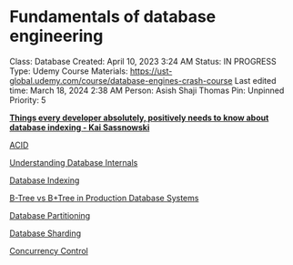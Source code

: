 # Fundamentals of database engineering

Class: Database
Created: April 10, 2023 3:24 AM
Status: IN PROGRESS
Type: Udemy Course
Materials: https://ust-global.udemy.com/course/database-engines-crash-course
Last edited time: March 18, 2024 2:38 AM
Person: Asish Shaji Thomas
Pin: Unpinned
Priority: 5

[**Things every developer absolutely, positively needs to know about database indexing - Kai Sassnowski**](Fundamentals%20of%20database%20engineering%203567e651e39c4f51a931697292608bc8/Things%20every%20developer%20absolutely,%20positively%20need%20dcb20e32fa4040c7b67b873b5fd3cd7b.md)

[ACID](Fundamentals%20of%20database%20engineering%203567e651e39c4f51a931697292608bc8/ACID%20aabd352e2e354da1839b540dc978ae49.md)

[Understanding Database Internals](Fundamentals%20of%20database%20engineering%203567e651e39c4f51a931697292608bc8/Understanding%20Database%20Internals%206ae0efa163f943508474716cdf51454f.md)

[Database Indexing](Fundamentals%20of%20database%20engineering%203567e651e39c4f51a931697292608bc8/Database%20Indexing%20653974fa678c478dabfe24cb59a6b509.csv)

[B-Tree vs B+Tree in Production Database Systems](Fundamentals%20of%20database%20engineering%203567e651e39c4f51a931697292608bc8/B-Tree%20vs%20B+Tree%20in%20Production%20Database%20Systems%2084f3335c5cea40e49fa5dc70c97dabbc.md)

[Database Partitioning](Fundamentals%20of%20database%20engineering%203567e651e39c4f51a931697292608bc8/Database%20Partitioning%207e027e521e2f45c5995425410bbf65b9.md)

[Database Sharding](Fundamentals%20of%20database%20engineering%203567e651e39c4f51a931697292608bc8/Database%20Sharding%20edf58b69ee4e429a81e1c5f7d7098ede.md)

[Concurrency Control](Fundamentals%20of%20database%20engineering%203567e651e39c4f51a931697292608bc8/Concurrency%20Control%2055a77bccef2445dd992f269d91f3efaa.md)